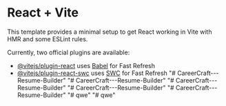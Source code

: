 # React + Vite

This template provides a minimal setup to get React working in Vite with HMR and some ESLint rules.

Currently, two official plugins are available:

- [@vitejs/plugin-react](https://github.com/vitejs/vite-plugin-react/blob/main/packages/plugin-react/README.md) uses [Babel](https://babeljs.io/) for Fast Refresh
- [@vitejs/plugin-react-swc](https://github.com/vitejs/vite-plugin-react-swc) uses [SWC](https://swc.rs/) for Fast Refresh
"# CareerCraft---Resume-Builder" 
"# CareerCraft---Resume-Builder" 
"# CareerCraft---Resume-Builder" 
"# CareerCraft---Resume-Builder" 
"# CareerCraft---Resume-Builder" 
"# qwe" 
"# qwe" 
